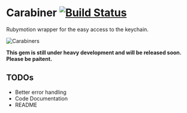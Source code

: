 # Carabiner [![Build Status](https://travis-ci.org/mordaroso/carabiner.png)](https://travis-ci.org/mordaroso/carabiner)

Rubymotion wrapper for the easy access to the keychain.

![Carabiners](http://upload.wikimedia.org/wikipedia/commons/2/2e/Cheap_carabiners.JPG)

**This gem is still under heavy development and will be released soon. Please be paitent.**

## TODOs

* Better error handling
* Code Documentation
* README